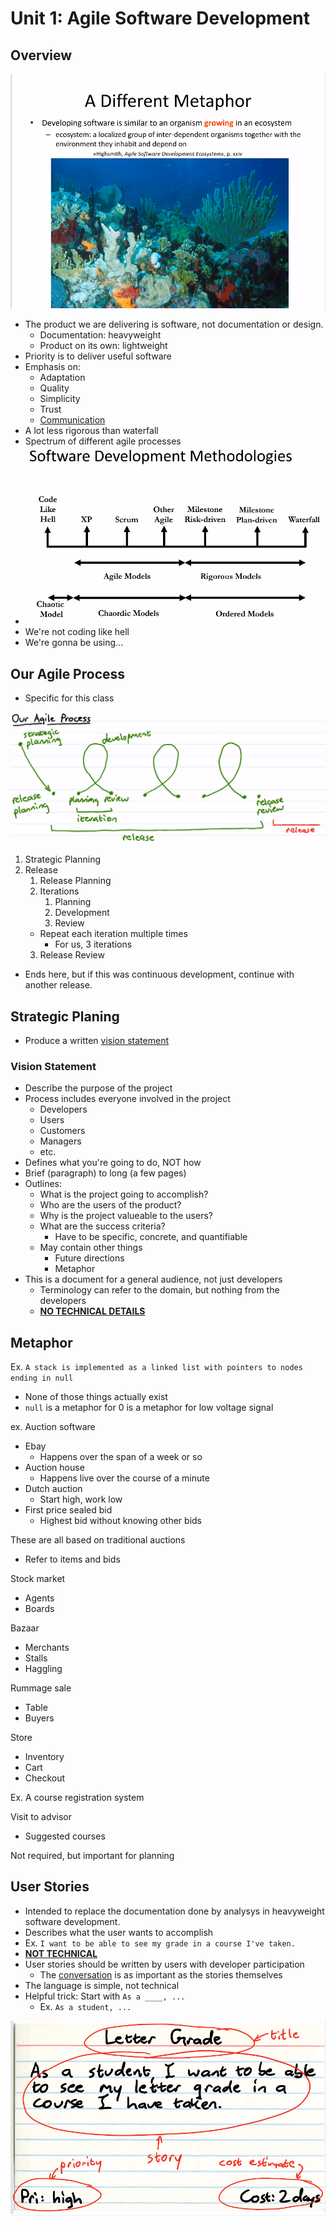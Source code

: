 # Unit 1: Agile Software Development
## Overview
![img](../img/agile_fig1.png)
- The product we are delivering is software, not documentation or design.
  - Documentation: heavyweight
  - Product on its own: lightweight
- Priority is to deliver useful software
- Emphasis on:
  - Adaptation
  - Quality
  - Simplicity
  - Trust 
  - <ins>Communication</ins>
- A lot less rigorous than waterfall
- Spectrum of different agile processes
- ![img](../img/agile_fig2.png)
- We're not coding like hell
- We're gonna be using...
## Our Agile Process
- Specific for this class
  
![img](../img/agile_fig3.png)
1. Strategic Planning
2. Release
   1. Release Planning
   2. Iterations
      1. Planning
      2. Development
      3. Review
   - Repeat each iteration multiple times
     - For us, 3 iterations
   3. Release Review
- Ends here, but if this was continuous development, continue with another release.
## Strategic Planing
- Produce a written [vision statement](#vision-statement)
### Vision Statement
- Describe the purpose of the project
- Process includes everyone involved in the project
  - Developers
  - Users
  - Customers
  - Managers
  - etc.
- Defines what you're going to do, NOT how
- Brief (paragraph) to long (a few pages)
- Outlines:
  - What is the project going to accomplish?
  - Who are the users of the product?
  - Why is the project valueable to the users?
  - What are the success criteria?
    - Have to be specific, concrete, and quantifiable
  - May contain other things
    - Future directions
    - Metaphor
- This is a document for a general audience, not just developers
  - Terminology can refer to the domain, but nothing from the developers
  - <ins><b>NO TECHNICAL DETAILS</b></ins>
## Metaphor
Ex. `A stack is implemented as a linked list with pointers to nodes ending in null`
- None of those things actually exist
- `null` is a metaphor for 0 is a metaphor for low voltage signal

ex. Auction software
- Ebay
  - Happens over the span of a week or so
- Auction house
  - Happens live over the course of a minute
- Dutch auction
  - Start high, work low
- First price sealed bid
  - Highest bid without knowing other bids
  
These are all based on traditional auctions
- Refer to items and bids

Stock market
- Agents
- Boards

Bazaar
- Merchants
- Stalls
- Haggling

Rummage sale
- Table
- Buyers

Store
- Inventory
- Cart
- Checkout

Ex. A course registration system

Visit to advisor
- Suggested courses

Not required, but important for planning
## User Stories
- Intended to replace the documentation done by analysys in heavyweight software development.
- Describes what the user wants to accomplish
- Ex. `I want to be able to see my grade in a course I've taken.`
- <ins><b>NOT TECHNICAL</b></ins>
- User stories should be written by users with developer participation
  - The <ins>conversation</ins> is as important as the stories themselves
- The language is simple, not technical
- Helpful trick: Start with `As a ____, ...`
  - Ex. `As a student, ...`

![img](../img/agile_fig4.png)
